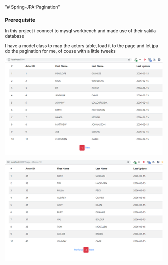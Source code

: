 "# Spring-JPA-Pagination" 
<h3>Prerequisite</h3>
<p>In this project i connect to mysql workbench and made use of their sakila database</p>

<p>I have a model class to map the actors table, load it to the page and let jpa do the pagination for me, of couse with a little tweeks</p>

![alt text](page-1-pagination.PNG)

![alt text](page-4-pagination.PNG)
